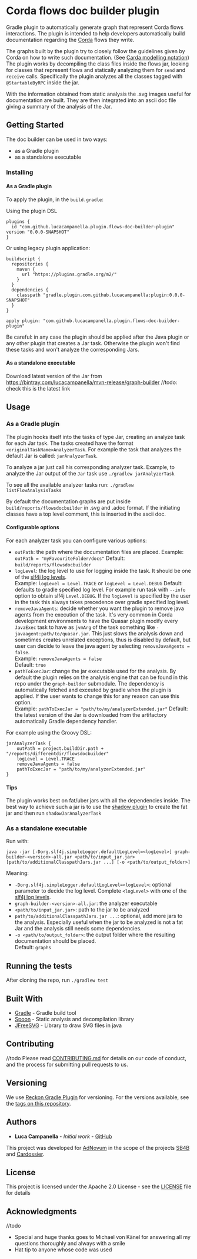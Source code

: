 # Corda flows doc builder plugin
Gradle plugin to automatically generate graph that represent Corda flows interactions. 
The plugin is intended to help developers automatically build documentation regarding the 
[Corda](https://www.corda.net/) flows they write. 

The graphs built by the plugin try to
closely follow the guidelines given by Corda on how to write such documentation. 
(See [Carda modelling notation](https://solutions.corda.net/corda-modelling-notation/views/views-flow-sequence.html))
The plugin works by decompiling the class files inside the flows jar, looking for
classes that represent flows and statically analyzing them for `send` and `receive` calls. Specifically
the plugin analyzes all the classes tagged with `@StartableByRPC` inside the jar.

With the information obtained from static analysis the .svg images useful for documentation
are built. They are then integrated into an ascii doc file giving a summary of the analysis of the Jar.

## Getting Started

The doc builder can be used in two ways:
- as a Gradle plugin
- as a standalone executable

### Installing

#### As a Gradle plugin

To apply the plugin, in the `build.gradle`:

Using the plugin DSL

<!-- //todo: use final version here, use right repo  -->

```
plugins {
  id "com.github.lucacampanella.plugin.flows-doc-builder-plugin" version "0.0.0-SNAPSHOT"
}
```

Or using legacy plugin application:

```
buildscript {
  repositories {
    maven {
      url "https://plugins.gradle.org/m2/"
    }
  }
  dependencies {
    classpath "gradle.plugin.com.github.lucacampanella:plugin:0.0.0-SNAPSHOT"
  }
}

apply plugin: "com.github.lucacampanella.plugin.flows-doc-builder-plugin"
```

Be careful: in any case the plugin should be applied after the Java plugin or any other plugin that creates 
a Jar task. Otherwise the plugin won't find these tasks and won't analyze the corresponding Jars.

#### As a standalone executable
Download latest version of the Jar from 
https://bintray.com/lucacampanella/mvn-release/graph-builder
//todo: check this is the latest link


## Usage

### As a Gradle plugin

The plugin hooks itself into the tasks of type Jar, creating an analyze task for each Jar task. 
The tasks created have the format `<originalTaskName>AnalyzerTask`. For example the task that analyzes
the default Jar is called: `jarAnalyzerTask`. 

To analyze a jar just call his corresponding analyzer task. Example, to analyze the Jar output of the
`Jar` task use `./gradlew jarAnalyzerTask`

To see all the available analyzer tasks run: `./gradlew listFlowAnalysisTasks`

By default the documentation graphs are put inside `build/reports/flowsdocbuilder` in .svg and .adoc format.
If the initiating classes have a top level comment, this is inserted in the ascii doc.

#### Configurable options
For each analyzer task you can configure various options:
- `outPath`: the path where the documentation files are placed. 
Example: `outPath = "myFavouriteFolder/docs"`
Default: `build/reports/flowsdocbuilder`  
- `logLevel`: the log level to use for logging inside the task. It should be one of the 
[slf4j log levels](https://www.slf4j.org/apidocs/org/slf4j/event/Level.html).  
Example: `logLevel = Level.TRACE` or `logLevel = Level.DEBUG`
Default: defaults to gradle specified log level. For example run task with `--info`
option to obtain slf4j `Level.DEBUG`. If the `logLevel` is specified by the user in the task
this always takes precedence over gradle specified log level.
-  `removeJavaAgents`: decide whether you want the plugin to remove java agents from
the execution of the task. It's very common in Corda development environments to have
the Quasar plugin modify every `JavaExec` task to have as `jvmArg` of the task something like
`-javaagent:path/to/quasar.jar`. This just slows the analysis down and sometimes 
creates unrelated exceptions, thus is disabled by default, but user can decide
to leave the java agent by selecting `removeJavaAgents = false`.  
Example: `removeJavaAgents = false`  
Default: `true`
- `pathToExecJar`: change the jar executable used for the analysis. By default the
plugin relies on the analysis engine that can be found in this repo under the `graph-builder`
 submodule. The dependency is automatically fetched and exceuted by gradle when the plugin
 is applied. If the user wants to change this for any reason can use this option.  
 Example: `pathToExecJar = "path/to/my/analyzerExtended.jar"`
 Default: the latest version of the Jar is downloaded from the artifactory automatically 
 Gradle dependency handler.
 

For example using the Groovy DSL:
```
jarAnalyzerTask {
    outPath = project.buildDir.path + "/reports/differentdir/flowsdocbuilder"
    logLevel = Level.TRACE
    removeJavaAgents = false
    pathToExecJar = "path/to/my/analyzerExtended.jar"
}
```

#### Tips
The plugin works best on fat/uber jars with all the dependencies inside. The best way to achieve such a jar
is to use the [shadow plugin](https://github.com/johnrengelman/shadow) to create the fat jar and then run
`shadowJarAnalyzerTask`

### As a standalone executable
Run with:
```
java -jar [-Dorg.slf4j.simpleLogger.defaultLogLevel=<logLevel>] graph-builder-<version>-all.jar <path/to/input_jar.jar> [path/to/additionalClasspathJars.jar ...] [-o <path/to/output_folder>]
```
Meaning:
- `-Dorg.slf4j.simpleLogger.defaultLogLevel=<logLevel>`: optional parameter to decide the 
log level. Complete `<logLevel>` with one of the 
[slf4j log levels](https://www.slf4j.org/apidocs/org/slf4j/event/Level.html).
- `graph-builder-<version>-all.jar`: the analyzer executable 
- `<path/to/input_jar.jar>`: path to the jar to be analyzed
- `path/to/additionalClasspathJars.jar ...`: optional, add more jars to the analysis. Especially
useful when the jar to be analyzed is not a fat Jar and the analysis still needs some dependencies.
- `-o <path/to/output_folder>`: the output folder where the resulting documentation should be placed.  
Default: `graphs`

## Running the tests

After cloning the repo, run `./gradlew test`

## Built With

* [Gradle](https://gradle.org/) - Gradle build tool
* [Spoon](http://spoon.gforge.inria.fr/) - Static analysis and decompilation library
* [JFreeSVG](http://www.jfree.org/jfreesvg/) - Library to draw SVG files in java

## Contributing

//todo
Please read [CONTRIBUTING.md](https://gist.github.com/PurpleBooth/b24679402957c63ec426) for details on our code of conduct, and the process for submitting pull requests to us.

## Versioning

We use [Reckon Gradle Plugin](https://github.com/ajoberstar/reckon) for versioning. For the versions available, 
see the [tags on this repository](https://github.com/lucacampanella/corda-flows-doc-builder/tags). 

## Authors

* **Luca Campanella** - *Initial work* - [GitHub](https://github.com/lucacampanella)

<!-- See also the list of [contributors](https://github.com/your/project/contributors) who participated in this project. -->

This project was developed for [AdNovum](https://www.adnovum.ch/) in the scope of the projects
[SB4B](https://www.adnovum.ch/en/company/media/media_releases/2018/adnovum_launches_secure_blockchain_for_business.html) 
and [Cardossier](https://www.adnovum.ch/en/innovation/blockchain_car_dossier.html).

## License

This project is licensed under the Apache 2.0 License - see the [LICENSE](LICENSE) file for details

## Acknowledgments
//todo
* Special and huge thanks goes to Michael von Känel for answering all my questions thoroughly and always with a smile
* Hat tip to anyone whose code was used

